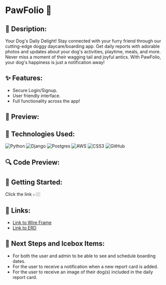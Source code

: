 #  PawFolio 🐾

## 🫧 Desription:
Your Dog's Daily Delight! Stay connected with your furry friend through our cutting-edge doggy daycare/boarding app. Get daily reports with adorable photos and updates about your dog's activities, playtime, meals, and more. Never miss a moment of their wagging tail and joyful antics. With PawFolio, your dog's happiness is just a notification away!

## ✨ Features:
- Secure Login/Signup.
- User friendly interface.
- Full functionality across the app!

## 🫧 Preview:


## 📌 Technologies Used:
![Python](https://img.shields.io/badge/python-3670A0?style=for-the-badge&logo=python&logoColor=ffdd54)
![Django](https://img.shields.io/badge/django-%23092E20.svg?style=for-the-badge&logo=django&logoColor=white)
![Postgres](https://img.shields.io/badge/postgres-%23316192.svg?style=for-the-badge&logo=postgresql&logoColor=white)
![AWS](https://img.shields.io/badge/AWS-%23FF9900.svg?style=for-the-badge&logo=amazon-aws&logoColor=white)
![CSS3](https://img.shields.io/badge/css3-%231572B6.svg?style=for-the-badge&logo=css3&logoColor=white)
![GitHub](https://img.shields.io/badge/github-%23121011.svg?style=for-the-badge&logo=github&logoColor=white)

## 🔍 Code Preview:


## 💫 Getting Started:
Click the link 👉🏼

## 🔗 Links:
- [Link to Wire Frame](https://www.figma.com/file/CR4TUJh4KyuUc1r1ChQfxY/PawFolio-(Project-3)---Wireframe?type=design&node-id=0-1&mode=design&t=TMH9tKZRPzE8JPi6-0)
- [Link to ERD](https://lucid.app/lucidchart/be884cd1-a7b9-4435-b337-4f915d8637eb/edit?referringApp=slack&shared=true&page=0_0#)

## 🧊 Next Steps and Icebox Items:
- For both the user and admin to be able to see and schedule boarding dates.
- For the user to receive a notification when a new report card is added.
- For the user to receive an image of their dog(s) included in the daily report card.
